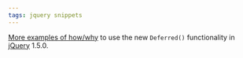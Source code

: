 ```yaml
---
tags: jquery snippets
---
```


[More examples of how/why](http://intridea.com/2011/2/8/fun-with-jquery-deferred) to use the new `Deferred()` functionality in [jQuery](/wiki/jQuery) 1.5.0.
